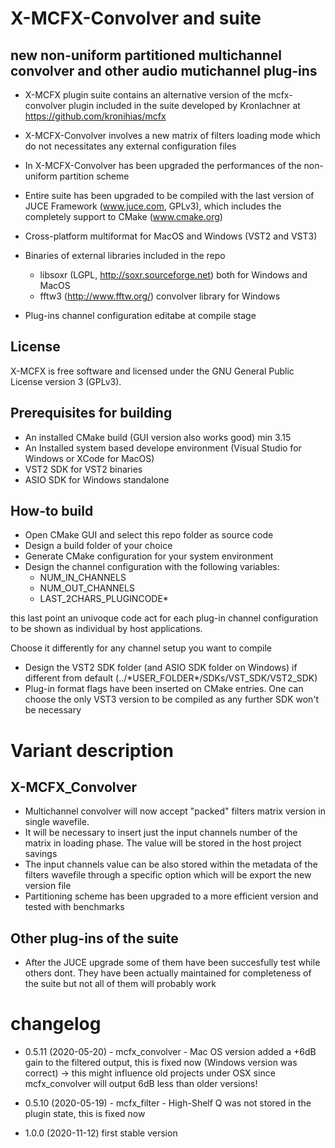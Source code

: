 X-MCFX-Convolver and suite
==============
new non-uniform partitioned multichannel convolver and other audio mutichannel plug-ins
------------------------------------

- X-MCFX plugin suite contains an alternative version of the mcfx-convolver plugin included in the suite developed by Kronlachner at https://github.com/kronihias/mcfx

- X-MCFX-Convolver involves a new matrix of filters loading mode which do not necessitates any external configuration files

- In X-MCFX-Convolver has been upgraded the performances of the non-uniform partition scheme

- Entire suite has been upgraded to be compiled with the last version of JUCE Framework (www.juce.com, GPLv3), which includes the completely support to CMake (www.cmake.org)

- Cross-platform multiformat for MacOS and Windows (VST2 and VST3)

- Binaries of external libraries included in the repo 
    + libsoxr (LGPL, http://soxr.sourceforge.net) both for Windows and MacOS
    + fftw3 (http://www.fftw.org/) convolver library for Windows
    
- Plug-ins channel configuration editabe at compile stage

License
--------------

X-MCFX is free software and licensed under the GNU General Public License version 3 (GPLv3).

Prerequisites for building
--------------

- An installed CMake build (GUI version also works good) min 3.15
- An Installed system based develope environment (Visual Studio for Windows or XCode for MacOS)
- VST2 SDK for VST2 binaries
- ASIO SDK for Windows standalone

How-to build
--------------

- Open CMake GUI and select this repo folder as source code
- Design a build folder of your choice
- Generate CMake configuration for your system environment
- Design the channel configuration with the following variables:
    + NUM_IN_CHANNELS
    + NUM_OUT_CHANNELS
    + LAST_2CHARS_PLUGINCODE*
    
this last point an univoque code act for each plug-in channel configuration to be shown as individual by host applications. 

Choose it differently for any channel setup you want to compile
- Design the VST2 SDK folder (and ASIO SDK folder on Windows) if different from default (../\*USER_FOLDER\*/SDKs/VST_SDK/VST2_SDK)
- Plug-in format flags have been inserted on CMake entries. One can choose the only VST3 version to be compiled as any further SDK won't be necessary

Variant description
==============

X-MCFX_Convolver
--------------
+ Multichannel convolver will now accept "packed" filters matrix version in single wavefile.
+ It will be necessary to insert just the input channels number of the matrix in loading phase. The value will be stored in the host project savings
+ The input channels value can be also stored within the metadata of the filters wavefile through a specific option which will be export the new version file
+ Partitioning scheme has been upgraded to a more efficient version and tested with benchmarks

Other plug-ins of the suite
-----------------------------
+ After the JUCE upgrade some of them have been succesfully test while others dont. They have been actually maintained for completeness of the suite but not all of them will probably work


changelog
==============
- 0.5.11 (2020-05-20) - mcfx_convolver - Mac OS version added a +6dB gain to the filtered output, this is fixed now (Windows version was correct) -> this might influence old projects under OSX since mcfx_convolver will output 6dB less than older versions!

- 0.5.10 (2020-05-19) - mcfx_filter - High-Shelf Q was not stored in the plugin state, this is fixed now

- 1.0.0 (2020-11-12) first stable version

